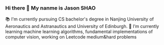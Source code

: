 ### Hi there 👋 My nanme is Jason SHAO

:books:	I'm currently pursuing CS bachelor's degree in Nanjing University of Aeronautics and Astranautics and University of Edinburgh.
🌱 I’m currently learning machine learning algorithms, fundamental implementations of computer vision, working on Leetcode medium&hard problems


<!--
**Kaze-1/Kaze-1** is a ✨ _special_ ✨ repository because its `README.md` (this file) appears on your GitHub profile.

Here are some ideas to get you started:

- 🔭 I’m currently working on ...
- 🌱 I’m currently learning ...
- 👯 I’m looking to collaborate on ...
- 🤔 I’m looking for help with ...
- 💬 Ask me about ...
- 📫 How to reach me: ...
- 😄 Pronouns: ...
- ⚡ Fun fact: ...
-->
